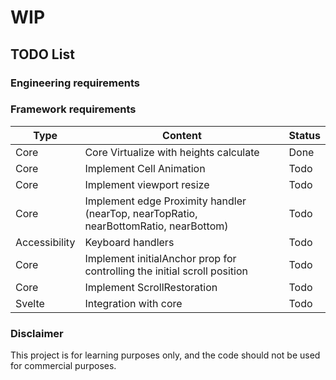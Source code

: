 # WIP
## TODO List

### Engineering requirements

### Framework requirements
| Type | Content | Status |
| ---- | ------- | ------ |
| Core | Core Virtualize with heights calculate | Done |
| Core | Implement Cell Animation | Todo |
| Core | Implement viewport resize | Todo |
| Core | Implement edge Proximity handler (nearTop, nearTopRatio, nearBottomRatio, nearBottom) | Todo |
| Accessibility | Keyboard handlers | Todo |
| Core | Implement initialAnchor prop for controlling the initial scroll position | Todo |
| Core | Implement ScrollRestoration | Todo |
| Svelte | Integration with core | Todo |

### Disclaimer
This project is for learning purposes only, and the code should not be used for commercial purposes.
